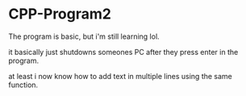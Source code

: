 # CPP-Program2

The program is basic, but i'm still learning lol.

it basically just shutdowns someones PC after they press enter in the program.

at least i now know how to add text in multiple lines using the same function.
